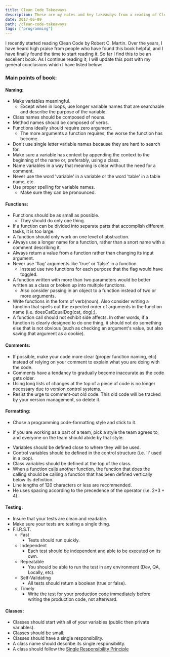 ```yaml
---
title: Clean Code Takeaways
description: These are my notes and key takeaways from a reading of Clean Code by Robert C. Martin. I recommend this book for every developer to read, great info!
date: 2017-06-09
path: /clean-code-takeaways
tags: ["programming"]
---
```


I recently started reading Clean Code by Robert C. Martin. Over the years, I have heard high praise from people who have found this book helpful, and I have finally found the time to start reading it. So far I find this to be an excellent book. As I continue reading it, I will update this post with my general conclusions which I have listed below:

### Main points of book:

#### Naming:

- Make variables meaningful.
  - Except when in loops, use longer variable names that are searchable and describe the purpose of the variable.
- Class names should be composed of nouns.
- Method names should be composed of verbs.
- Functions ideally should require zero argument.
  - The more arguments a function requires, the worse the function has become.
- Don't use single letter variable names because they are hard to search for.
- Make sure a variable has context by appending the context to the beginning of the name or, preferably, using a class.
- Name variables in a way that meaning is clear without the need for a comment.
- Never use the word 'variable' in a variable or the word 'table' in a table name, etc.
- Use proper spelling for variable names.
  - Make sure they can be pronounced.

#### Functions:

- Functions should be as small as possible.
  - They should do only one thing.
- If a function can be divided into separate parts that accomplish different tasks, it is too large.
- A function should only work on one level of abstraction.
- Always use a longer name for a function, rather than a snort name with a comment describing it.
- Always return a value from a function rather than changing its input argument.
- Never use 'flag' arguments like 'true' or 'false' in a function.
  - Instead use two functions for each purpose that the flag would have toggled.
- A function written with more than two parameters would be better written as a class or broken up into multiple functions.
  - Also consider passing in an object to a function instead of two or more arguments.
- Write functions in the form of verb(noun).
  Also consider writing a function that spells out the expected order of arguments in the function name (i.e. doesCatEqualDog(cat, dog);).
- A function call should not exhibit side affects. In other words, if a function is clearly designed to do one thing, it should not do something else that is not obvious (such as checking an argument's value, but also saving that argument as a cookie).

#### Comments:

- If possible, make your code more clear (proper function naming, etc) instead of relying on your comment to explain what you are doing with the code.
- Comments have a tendancy to gradually become inaccurate as the code gets older.
- Using long lists of changes at the top of a piece of code is no longer necessary due to version control systems.
- Resist the urge to comment-out old code. This old code will be tracked by your version management, so delete it.

#### Formatting:

- Chose a programming code-formatting style and stick to it.

* If you are working as a part of a team, pick a style the team agrees to; and everyone on the team should abide by that style.

- Variables should be defined close to where they will be used.
- Control variables should be defined in the control structure (i.e. 'i' used in a loop).
- Class variables should be defined at the top of the class.
- When a function calls another function, the function that does the calling should be calling a function that has been defined vertically below its definition.
- Line lengths of 120 characters or less are recommended.
- He uses spacing according to the precedence of the operator (i.e. 2\*3 + 4).

#### Testing:

- Insure that your tests are clean and readable.
- Make sure your tests are testing a single thing.
- F.I.R.S.T.
  - Fast
    - Tests should run quickly.
  - Independent
    - Each test should be independent and able to be executed on its own.
  - Repeatable
    - You should be able to run the test in any environment (Dev, QA, Locally, etc).
  - Self-Validating
    - All tests should return a boolean (true or false).
  - Timely
    - Write the test for your production code immediately before writing the production code, not afterward.

#### Classes:

- Classes should start with all of your variables (public then private variables).
- Classes should be small.
- Classes should have a single responsibility.
- A class name should describe its single responsibility.
- A class should follow the [Single Responsibility Principle](https://en.wikipedia.org/wiki/Single_responsibility_principle)
